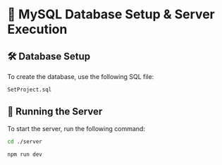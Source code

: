 # 📂 MySQL Database Setup & Server Execution

## 🛠️ Database Setup
To create the database, use the following SQL file:
```bash
SetProject.sql
```

## 🚀 Running the Server
To start the server, run the following command:
```bash
cd ./server
```

```bash
npm run dev
```